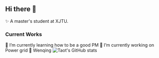## Hi there 👋
✨ A master's student at XJTU.

### Current Works
🌱 I’m currently learning how to be a good PM
🔭 I’m currently working on Power grid
📕 Wenqing
![Taot's GitHub stats](https://github-readme-stats.vercel.app/api?username=xiaguwuwu)
<!--
**xiaguwuwu/xiaguwuwu** is a ✨ _special_ ✨ repository because its `README.md` (this file) appears on your GitHub profile.

Here are some ideas to get you started:

- 🔭 I’m currently working on ...
- 🌱 I’m currently learning ...
- 👯 I’m looking to collaborate on ...
- 🤔 I’m looking for help with ...
- 💬 Ask me about ...
- 📫 How to reach me: ...
- 😄 Pronouns: ...
- ⚡ Fun fact: ...
-->
